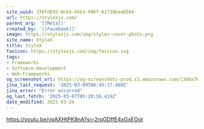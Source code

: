 ```yaml
---
site_uuid: 376fd692-0cb5-4561-996f-62730baa0584
url: https://stylexjs.com/
parent_org: '[[Meta]]'
created_by: '[[Facebook]]'
image: https://stylexjs.com/img/stylex-cover-photo.png
site_name: StyleX
title: StyleX
favicon: https://stylexjs.com/img/favicon.svg
tags:
- Frameworks
- Software-Development
- Web-Frameworks
og_screenshot_url: https://og-screenshots-prod.s3.amazonaws.com/1366x768/80/false/efe582b5b3be4e34f26e8258e198e9bf25b02e099b450541d6561060d7652f1f.jpeg
jina_last_request: '2025-03-09T06:45:17.460Z'
jina_error: "Error occurred"
og_last_fetch: '2025-03-07T05:20:56.419Z'
date_modified: 2025-03-24
---
```



https://youtu.be/vpAXHtPK8nA?si=2rqGDffE4xGxEOot
